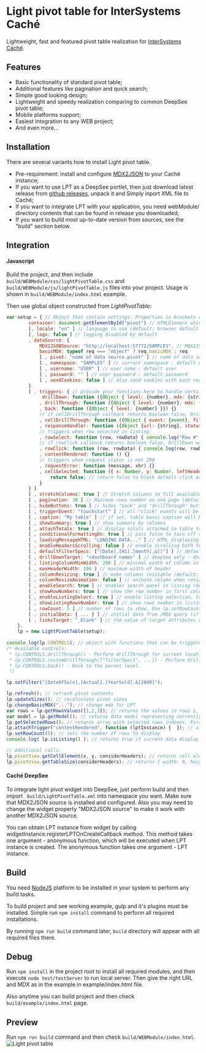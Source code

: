 Light pivot table for InterSystems Caché
====================

Lightweight, fast and featured pivot table realization for
[InterSystems Caché](http://www.intersystems.com).

## Features
<ul>
    <li>Basic functionality of standard pivot table;</li>
    <li>Additional features like pagination and quick search;</li>
    <li>Simple good looking design;</li>
    <li>Lightweight and speedy realization comparing to common DeepSee pivot table;</li>
    <li>Mobile platforms support;</li>
    <li>Easiest integration to any WEB project;</li>
    <li>And even more...</li>
</ul>

## Installation

There are several variants how to install Light pivot table.
+ Pre-requirement: install and configure [MDX2JSON](https://github.com/intersystems-ru/Cache-MDX2JSON) to your Caché instance;
+ If you want to use LPT as a DeepSee portlet, then just download latest release from [github releases](https://github.com/intersystems-ru/LightPivotTable/releases), unpack it and Simply inport XML file to Caché;
+ If you want to integrate LPT with your application, you need webModule/ directory contents that can be found in release you downloaded;
+ If you want to build most up-to-date version from sources, see the "build" section below.

## Integration

#### Javascript

Build the project, and then include <code>build/WEBModule/css/lightPivotTable.css</code> and
<code>build/WEBModule/js/lightPivotTable.js</code> files into your project. Usage is shown in
<code>build/WEBModule/index.html</code> example.

Then use global object constructed from <i>LightPivotTable</i>:
```js
var setup = { // Object that contain settings. Properties in brackets can be missed.
        container: document.getElementById("pivot") // HTMLElement which will contain table.
        [, locale: "en" ] // language to use (default: browser default or "en")
        [, logs: false ] // logging disabled by default
        , dataSource: {
            MDX2JSONSource: "http://localhost:57772/SAMPLES", // MDX2JSON server address
            basicMDX: typeof req === "object" ? req.basicMDX : req
            [ , pivot: "name of data source.pivot" ] // name of data source to apply pivot rules
            [ , namespace: "SAMPLES" ] // current namespace : default namespace
            [ , username: "USER" ] // user name : default user
            [ , password: "" ] // user password : default password
            [ , sendCookies: false ] // also send cookies with each request to server
        }
        [ , triggers: { // provide your functions here to handle certain events
             drillDown: function ({Object { level: {number}, mdx: {string} }}) {}
            , drillThrough: function ({Object { level: {number}, mdx: {string} }}) {}
            , back: function ({Object { level: {number} }}) {}
            // if cellDrillThrough callback returns boolean false, DrillThrough won't be performed.
            , cellDrillThrough: function ({Object { event: {event}, filters: {string[]}, cellData: {object} }}) {}
            , responseHandler: function ({Object {url: {string}, status: {number}}}) {}
            // triggers when row selected in listing:
            , rowSelect: function (row, rowData) { console.log("Row #", row, rowData); }
            // if rowClick callback returns boolean false, DrillDown won't be performed.
            , rowClick: function (row, rowData) { console.log(row, rowData); }
            , contentRendered: function () {}
            // triggers when request status is not 200 
            , requestError: function (message, xhr) {}
            , cellSelected: function ({ x: Number, y: Number, leftHeaderColumnsNumber: Number, topHeaderRowsNumber: Number }) {
                return false; // return false to block default click action
            }
        } ]
        [ , stretchColumns: true ] // Stretch columns to fill available container space
        [ , pagination: 30 ] // Maximum rows number on one page (default: 200, turn off: 0)
        [ , hideButtons: true ] // hides "back" and "drillThrough" buttons
        [ , triggerEvent: "touchstart" ] // all "click" events will be replaced by this event
        [ , caption: "My table" ] // if set, table basic caption will be replaced by this text
        [ , showSummary: true ] // show summary by columns
        [ , attachTotals: true ] // display totals attached to table top header
        [ , conditionalFormattingOn: true ] // pass false to turn off conditional formatting
        [ , loadingMessageHTML: "LOADING DATA..." ] // HTML displaying during data load
        [ , enableHeadersScrolling: false ] // enable scrolling both for table and headers. Useful for mobile devices.
        [ , defaultFilterSpecs: ["[Date].[H1].[month].&[]"] ] // default filters array
        [ , drillDownTarget: "<dashboard name>" ] // deepSee only - dashboard to open
        [ , listingColumnMinWidth: 200 ] // minimal width of column in listing
        [ , maxHeaderWidth: 100 ] // maximum width of header
        [ , columnResizing: true ] // make columns resizable (default: true)
        [ , columnResizeAnimation: false ] // animate column when resizing
        [ , enableSearch: true ] // enables search panel in listing (default: true)
        [ , showRowNumbers: true ] // show the row number in first column
        [ , enableListingSelect: true ] // enable listing selection, true by default
        [ , showListingRowsNumber: true ] // show rows number in listing and tables if paginated
        [ , rowCount: 5 ] // number of rows to show. Use lp.setRowCount(N) to change rowCount. Manual lp.refresh() needed to apply.
        [ , initialData: { ... } ] // initial data from /MDX query (if present, in MDX2JSON format). Pivot won't request /MDX first time if initial data set. Check twice that dataSource.basicMDX is consistent with the data in this option.
        [ , linksTarget: "_blank" ] // the value of target attributes on all the links on light pivot
    },
    lp = new LightPivotTable(setup);
    
console.log(lp.CONTROLS); // object with functions that can be triggered to control pivot table:
/* Available controls:
 * lp.CONTROLS.drillThrough() - Perform drillThrough for current location.
 * lp.CONTROLS.customDrillThrough(["filterSpec1", ...]) - Perform drillThrough with filters.
 * lp.CONTROLS.back() - Back to the parent level.
 */

lp.setFilter("[DateOfSale].[Actual].[YearSold].&[2009]");

lp.refresh(); // refresh pivot contents
lp.updateSizes(); // recalculate pivot sizes
lp.changeBasicMDX("..."); // change mdx for LPT
var rows = lp.getRowsValues([1,2,3]); // returns the values in rows 1, 2, 3
var model = lp.getModel(); // returns data model representing currently rendered data set
lp.getSelectedRows(); // returns array with selected rows indexes. First row have index 1.
lp.attachTrigger("contentRendered", function (lptInstance) {  }); // attaches trigger during runtime
lp.setRowCount(5); // sets the number of rows to display
console.log( lp.isListing() ); // returns true if current data display is listing

// Additional calls:
lp.pivotView.getCellElement(x, y, considerHeaders); // returns cell element by given coordinates
lp.pivotView.getTableSize(considerHeaders); // returns { width: N, height: M }
```

#### Caché DeepSee

To integrate light pivot widget into DeepSee, just perform build and then import <code>
build/LightPivotTable.xml</code> into namespace you want. Make sure that MDX2JSON source is
installed and configured. Also you may need to change the widget property "MDX2JSON source" to make
it work with another MDX2JSON source.

You can obtain LPT instance from widget by calling widgetInstance.registerLPTOnCreateCallback method.
This method takes one argument - anonymous function, which will be executed when LPT instance is created.
The anonymous function takes one argument - LPT instance.

## Build

You need [NodeJS](http://nodejs.org/) platform to be installed in your system to perform any build
tasks.

To build project and see working example, gulp and it's plugins must be installed. Simple run 
<code>npm install</code> command to perform all required installations.

By running <code>npm run build</code> command later, <code>build</code> directory will appear with 
all required files there.

## Debug

Run <code>npm install</code> in the project root to
install all required modules, and then execute <code>node test/testServer</code> to run local
server. Then give the right URL and MDX as in the example in example/index.html file.

Also anytime you can build project and then check <code>build/example/index.html</code> page. 

## Preview

Run <code>npm run build</code> command and then check <code>build/WEBModule/index.html</code>.
![Light pivot table](https://cloud.githubusercontent.com/assets/4989256/5821832/b73c880c-a0d7-11e4-8458-832329b1c48a.png)
